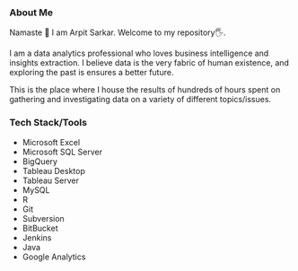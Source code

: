 <h3>About Me</h3>

Namaste 🙏
I am Arpit Sarkar. Welcome to my repository🖐.

I am a data analytics professional who loves business intelligence and insights extraction.
I believe data is the very fabric of human existence, and exploring the past is ensures a better future.

This is the place where I house the results of hundreds of hours spent on gathering and investigating data on a variety of different topics/issues.


<h3>Tech Stack/Tools</h3>

<ul>
    <li>Microsoft Excel</li>
    <li>Microsoft SQL Server</li>
    <li>BigQuery</li>
    <li>Tableau Desktop</li>
    <li>Tableau Server</li>
    <li>MySQL</li>
    <li>R</li>
    <li>Git</li>
    <li>Subversion</li>
    <li>BitBucket</li>
    <li>Jenkins</li>
    <li>Java</li>
    <li>Google Analytics</li>
    
    
</ul>

<!--

<h2>Example of code</h2>

<pre>
    <div class="container">
        <div class="block two first">
            <h3>Your title</h3>
            <div class="wrap">
                //Your content
            </div>
        </div>
    </div>
</pre> -->
